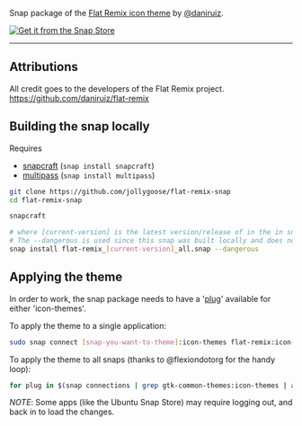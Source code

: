Snap package of the [Flat Remix icon theme](https://github.com/daniruiz/flat-remix) by [@daniruiz](https://github.com/daniruiz).

[![Get it from the Snap Store](https://snapcraft.io/static/images/badges/en/snap-store-black.svg)](https://snapcraft.io/flat-remix)

---

## Attributions

All credit goes to the developers of the Flat Remix project.
https://github.com/daniruiz/flat-remix

## Building the snap locally

Requires
* [snapcraft](https://snapcraft.io/snapcraft) (```snap install snapcraft```)
* [multipass](https://snapcraft.io/multipass) (```snap install multipass```)

```sh
git clone https://github.com/jollygoose/flat-remix-snap
cd flat-remix-snap

snapcraft

# where [current-version] is the latest version/release of in the in snapcraft.yaml file.
# The --dangerous is used since this snap was built locally and does not originate from the snap store
snap install flat-remix_[current-version]_all.snap --dangerous
```

## Applying the theme

In order to work, the snap package needs to have a '[plug](https://ubuntu.com/blog/a-guide-to-snap-permissions-and-interfaces)' 
available for either 'icon-themes'.

To apply the theme to a single application:

```bash
sudo snap connect [snap-you-want-to-theme]:icon-themes flat-remix:icon-themes
```

To apply the theme to all snaps (thanks to @flexiondotorg for the handy loop):

```bash
for plug in $(snap connections | grep gtk-common-themes:icon-themes | awk '{print $2}'); do sudo snap connect ${plug} flat-remix:icon-themes; done
```

*NOTE*: Some apps (like the Ubuntu Snap Store) may require logging out, and back in to load the changes.